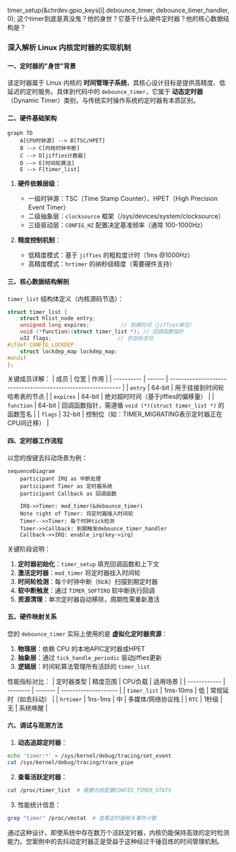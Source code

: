 timer_setup(&chrdev.gpio_keys[i].debounce_timer, debounce_timer_handler, 0);
这个timer到底是真没鬼？他的身世？它基于什么硬件定时器？他的核心数据结构是？

### 深入解析 Linux 内核定时器的实现机制

#### 一、定时器的"身世"背景
该定时器属于 Linux 内核的 **时间管理子系统**，其核心设计目标是提供高精度、低延迟的定时服务。具体到代码中的 `debounce_timer`，它属于 **动态定时器**（Dynamic Timer）类别，与传统实时操作系统的定时器有本质区别。

#### 二、硬件基础架构
```mermaid
graph TD
    A[CPU时钟源] --> B[TSC/HPET]
    B --> C[内核时钟中断]
    C --> D[jiffies计数器]
    D --> E[时间轮算法]
    E --> F[timer_list]
```

1. **硬件依赖层级**：
   - 一级时钟源：TSC（Time Stamp Counter）、HPET（High Precision Event Timer）
   - 二级抽象层：`clocksource` 框架（/sys/devices/system/clocksource）
   - 三级驱动层：`CONFIG_HZ` 配置决定基准频率（通常 100-1000Hz）

2. **精度控制机制**：
   - 低精度模式：基于 `jiffies` 的粗粒度计时（1ms @1000Hz）
   - 高精度模式：`hrtimer` 的纳秒级精度（需要硬件支持）

#### 三、核心数据结构解剖
`timer_list` 结构体定义（内核源码节选）：
```c
struct timer_list {
    struct hlist_node entry;
    unsigned long expires;          // 到期时间（jiffies单位）
    void (*function)(struct timer_list *); // 回调函数指针
    u32 flags;                     // 状态标志位
#ifdef CONFIG_LOCKDEP
    struct lockdep_map lockdep_map;
#endif
};
```

关键成员详解：
| 成员       | 位宽   | 作用                                                         |
| ---------- | ------ | ------------------------------------------------------------ |
| `entry`    | 64-bit | 用于挂接到时间轮哈希表的节点                                 |
| `expires`  | 64-bit | 绝对超时时间（基于jiffies的偏移量）                          |
| `function` | 64-bit | 回调函数指针，需遵循 `void (*)(struct timer_list *)` 的函数签名 |
| `flags`    | 32-bit | 控制位（如：TIMER_MIGRATING表示定时器正在CPU间迁移）         |

#### 四、定时器工作流程
以您的按键去抖动场景为例：
```mermaid
sequenceDiagram
    participant IRQ as 中断处理
    participant Timer as 定时器系统
    participant Callback as 回调函数
    
    IRQ->>Timer: mod_timer(&debounce_timer)
    Note right of Timer: 将定时器插入时间轮
    Timer-->>Timer: 每个时钟tick检测
    Timer->>Callback: 到期触发debounce_timer_handler
    Callback->>IRQ: enable_irq(key->irq)
```

关键阶段说明：
1. **定时器初始化**：`timer_setup` 填充回调函数和上下文
2. **激活定时器**：`mod_timer` 将定时器挂入时间轮
3. **时间轮检测**：每个时钟中断（tick）扫描到期定时器
4. **软中断触发**：通过 `TIMER_SOFTIRQ` 软中断执行回调
5. **资源清理**：单次定时器自动移除，周期性需重新激活

#### 五、硬件映射关系
您的 `debounce_timer` 实际上使用的是 **虚拟化定时器资源**：
1. **物理层**：依赖 CPU 的本地APIC定时器或HPET
2. **抽象层**：通过 `tick_handle_periodic` 驱动jiffies更新
3. **逻辑层**：时间轮算法管理所有活跃的 `timer_list`

性能指标对比：
| 定时器类型   | 精度范围 | CPU负载 | 适用场景             |
| ------------ | -------- | ------- | -------------------- |
| `timer_list` | 1ms-10ms | 低      | 常规延时（如去抖动） |
| `hrtimer`    | 1ns-1ms  | 中      | 多媒体/网络协议栈    |
| `RTC`        | 1秒级    | 无      | 系统唤醒             |

#### 六、调试与观测方法
1. **动态追踪定时器**：
```bash
echo 'timer:*' > /sys/kernel/debug/tracing/set_event
cat /sys/kernel/debug/tracing/trace_pipe
```

2. **查看活跃定时器**：
```bash
cat /proc/timer_list  # 需要内核配置CONFIG_TIMER_STATS
```

3. 性能统计信息：
```bash
grep "timer" /proc/vmstat  # 查看定时器相关事件计数
```

通过这种设计，即使系统中存在数万个活跃定时器，内核仍能保持高效的定时检测能力。您案例中的去抖动定时器正是受益于这种经过千锤百炼的时间管理机制。